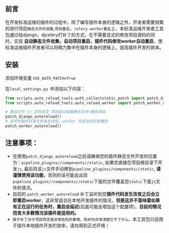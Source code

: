 ## 前言

在开发标准运维的插件的过程中，除了编写插件本身的逻辑之外，开发者需要频繁的进行项目`静态文件的收集`,`项目重启`，`celery worker重启`上，本标准运维开发者工具包通过给django，djcelery打补丁的方式，在不需要显式的修改项目源码的同时，实现 **自动静态文件收集，自动项目重启，插件代码修改worker自动重启**，使标准运维插件开发者可以将精力集中在插件本身的逻辑上，提高插件开发的效率。

## 安装

添加环境变量 `USE_AUTO_PATCH=True`

在`local_settings.py `中添加以下内容：

```python
from scripts.auto_reload_tools.auth_collectstatic_patch import patch_django_autoreload
from scripts.auto_reload_tools.auto_reload_worker import patch_worker_autoreload

# 静态文件 js 文件改变 项目自动收集静态文件+重启项目
patch_django_autoreload()
# 监听的插件目录文件发生改变，worker 将会自动完成重启
patch_worker_autoreload()
```

## 注意事项：

- 在使用`patch_django_autoreload`之前请确保您的插件静态文件开发的位置为：`pipeline_plugins//components//static`, 如果您直接在项目根目录下开发`js`, 最后将该`js`文件手动拷到`pipeline_plugins//components//static`, **请谨慎使用该功能**，否则的话可能会出现`pipeline_plugins//components//static`下面的文件覆盖您`static`下面`js`文件的情况。
- 目前的 `patch_worker_autoreload` 补丁监听到您**插件代码发生改变之后会立即重启worker**，这非常适合在本地开发插件的情况，**但是这并不意味着如果有正在运行的任务时，重启会延迟**(后面可能会增加这个配置项)，**目前的情况而言大多数情况该插件是适用的。**
- `猴子补丁对于项目而言是非常危险的事情，除非你非常清楚它干了什么。`本工具包只适用于提升本地插件开发的效率，请勿用到正式环境！


